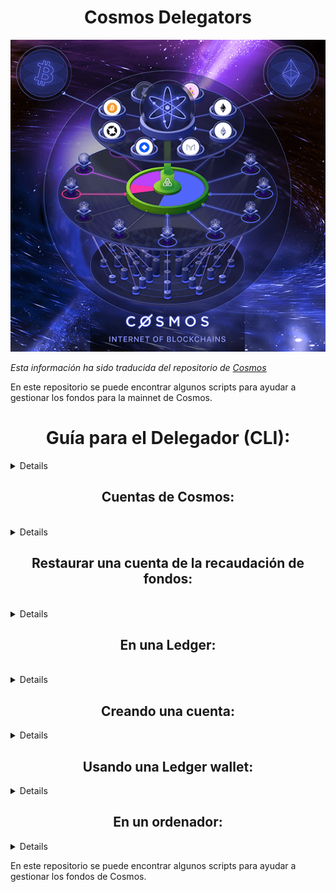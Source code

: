 
<h1 align="center">Cosmos Delegators</h1>


<p align="center"> 
<img src="/images/cosmosLogo.png">
</p>


_Esta información ha sido traducida del repositorio de [Cosmos](https://cosmos.network/docs/gaia/delegator-guide-cli.html#table-of-contents)_

En este repositorio se puede encontrar algunos scripts para ayudar a gestionar los fondos para la mainnet de Cosmos.

<sumary>
<h1 align="center">Guía para el Delegador (CLI):</h1>
</sumary>
<details>
Este documento contiene toda la información necesaria para que los delegadores interactúen con el Cosmos Hub a través de la Interfaz Comando-Línea (CLI).
<br>

_También contiene instrucciones sobre cómo administrar las cuentas, restaurar las cuentas desde la recaudación de fondos y usar un dispositivo LedgerNano._
</details>

<sumary>
<h2 align="center">Cuentas de Cosmos:</h2>
<br>
<details>
En el centro de cada cuenta del Cosmos, hay una semilla, que toma la forma de una mnemotecnia de 12 o 24 palabras. Desde esta mnemotecnia, es posible crear cualquier número de cuentas Cosmos, es decir, pares de claves privadas/llaves públicas. Esto se denomina billetera HD (ver <a href="https://github.com/bitcoin/bips/blob/master/bip-0032.mediawiki">BIP32</a> para más información sobre la especificación de la billetera HD)

_Los fondos almacenados en una cuenta son controlados por la clave privada. Esta clave privada se genera utilizando una función unidireccional de la mnemotécnica. Si pierde la clave privada, puede recuperarla usando la mnemotécnica. Sin embargo, si pierde la mnemotécnica, perderá el acceso a todas las claves privadas derivadas. Del mismo modo, si alguien obtiene acceso a tu mnemotécnica, obtiene acceso a todas las cuentas asociadas._
</details>
</sumary>

<sumary>
<h2 align="center">Restaurar una cuenta de la recaudación de fondos:</h2>
<br>
<details>

_Si usted participó en la recaudación de fondos, debe tener en su poder una mnemotécnica de 12 palabras. Los mnemónicos recién generados usan 24 palabras, pero los mnemónicos de 12 palabras también son compatibles con todas las herramientas de Cosmos._
</details>
</sumary>

<sumary>
<h2 align="center">En una Ledger:</h2>
<br>
<details>
En el núcleo de un dispositivo Ledger, hay una mnemotécnica utilizada para generar cuentas en múltiples cadenas de bloques (incluyendo el Cosmos Hub). Normalmente, creará una nueva mnemotécnica cuando inicialice el dispositivo Ledger. Sin embargo, es posible decirle al dispositivo Ledger que utilice un mnemotécnico proporcionado por el usuario. Sigamos adelante y veamos cómo puedes introducir la mnemotécnica que obtuviste durante la recaudación de fondos como la semilla de tu dispositivo Ledger.

Los siguientes pasos deben realizarse en un dispositivo de ledger no inicializado:

1. Conecte su dispositivo Ledger al ordenador a través de USB

2. Presione ambos botones

3. NO elija la opción "Configurar como nuevo dispositivo". En su lugar, elija "Restaurar configuración".

4. Elija un PIN

5. Elija la opción de 12 palabras

6. Ingrese cada una de las palabras que recibió durante la recaudación de fondos, en el orden correcto.

_Su ledger está ahora correctamente configurado con su mnemotécnico de recaudación de fondos! No pierdas este mnemotécnico! Si su Ledger está comprometida, siempre puede restaurar un nuevo dispositivo utilizando la misma mnemotécnica._
</details>
</sumary>


<sumary>
<h2 align="center">Creando una cuenta:</h2>
<details>

_Para crear una cuenta, sólo necesitas tener instalado `gaiacli`. Antes de crearlo, necesita saber dónde desea almacenar e interactuar con sus claves privadas. Las mejores opciones son almacenarlas en un ordenador dedicado sin conexión o en una Ledger wallet. Almacenarlas en su computadora en línea implica más riesgo, ya que cualquiera que se infiltre en su computadora a través de Internet podría extraer sus claves privadas y robar sus fondos._
</details>
</sumary>

<sumary>
<h2 align="center">Usando una Ledger wallet:</h2>
<details>

Al inicializar la Ledger, se genera una mnemotécnica de 24 palabras que se almacena en el dispositivo. Esta mnemotécnica es compatible con Cosmos y de ella se pueden derivar cuentas del Cosmos. Por lo tanto, todo lo que tienes que hacer es hacer tu libro de contabilidad compatible con gaiacli. Para ello, debe seguir los siguientes pasos:

1. Descargue la aplicación Ledger [aquí](https://www.ledger.com/pages/ledger-live).

2. Conecte su Ledger a través de USB y actualícelo con el firmware más reciente.

3. Vaya a la tienda de aplicaciones de Ledger y descargue la aplicación "Cosmos" (_esto puede tardar un poco_). Nota: Para poder descargar la aplicación "Cosmos", es posible que tenga que habilitar el `modo de desarrollo` en la `configuración` del Ledger Live.

4. Navegue hasta la aplicación Cosmos en su Ledger.

Luego, para crear una cuenta, use el siguiente comando:
```
gaiacli keys add <NombreDeLaCuenta> --ledger 
```

* `NombreDeLaCuenta` es el nombre de la cuenta. Es una referencia al número de cuenta utilizado para derivar el par de claves de la mnemotécnica. Usted usará este nombre para identificar su cuenta cuando quiera enviar una transacción.

* Puede añadir el indicador opcional `--account` para especificar la ruta (`0`, `1`, `2`,...) que desea utilizar para generar su cuenta. Por defecto, se genera la cuenta `0`.
</details>
</sumary>


<sumary>
<h2 align="center">En un ordenador:</h2>
<details>

Para restaurar una cuenta utilizando una nemotécnica de recaudación de fondos y almacenar la clave privada cifrada asociada en un ordenador, utilice el siguiente comando:

```
gaiacli keys add --recover <NombreDeWallet>
```

Se le pedirá que introduzca una frase de contraseña que se utiliza para cifrar la clave privada de la cuenta `0` en el disco. Cada vez que desee enviar una transacción, se le solicitará esta contraseña. Si pierdes la contraseña, siempre puedes recuperar la clave privada con la mnemotécnica.

* `<NombreDeWallet>`  es el nombre de la cuenta. Es una referencia al número de cuenta utilizado para derivar el par de claves de la mnemotécnica. Usted usará este nombre para identificar su cuenta cuando quiera enviar una transacción.

* Puede añadir el indicador opcional `--account` para especificar la ruta (0, 1, 2,...) que desea utilizar para generar su cuenta. Por defecto, se genera la cuenta `0`.
</details>
</sumary>

En este repositorio se puede encontrar algunos scripts para ayudar a gestionar los fondos de Cosmos.

